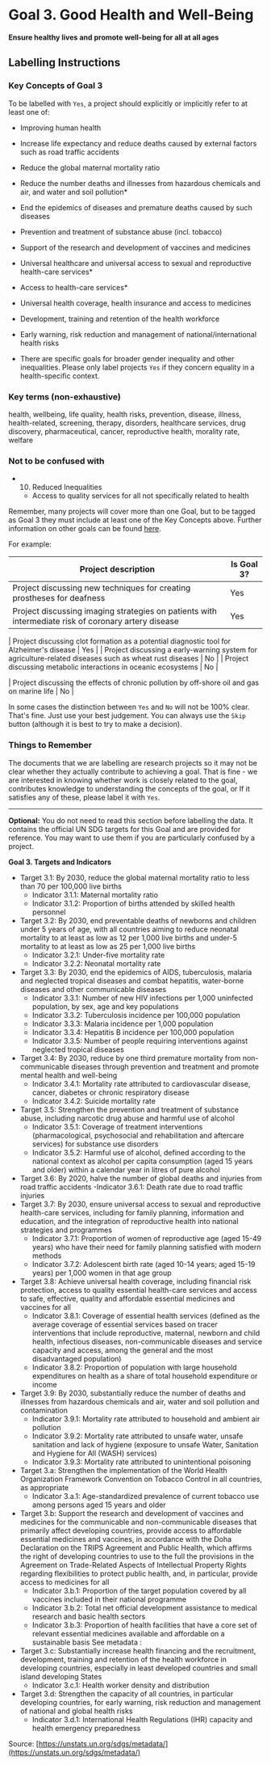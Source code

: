 # Goal 3. Good Health and Well-Being
**Ensure healthy lives and promote well-being for all at all ages**

## Labelling Instructions

### Key Concepts of Goal 3

To be labelled with `Yes`, a project should explicitly or implicitly refer to at least one of:

- Improving human health

- Increase life expectancy and reduce deaths caused by external factors such as road traffic accidents
- Reduce the global maternal mortality ratio
- Reduce the number deaths and illnesses from hazardous chemicals and air, and water and soil pollution*
- End the epidemics of diseases and premature deaths caused by such diseases
- Prevention and treatment of substance abuse (incl. tobacco)

- Support of the research and development of vaccines and medicines
- Universal healthcare and universal access to sexual and reproductive health-care services*
- Access to health-care services*
- Universal health coverage, health insurance and access to medicines
- Development, training and retention of the health workforce
- Early warning, risk reduction and management of national/international health risks

* There are specific goals for broader gender inequality and other inequalities. Please only label projects `Yes` if they concern equality in a health-specific context.


### Key terms (non-exhaustive)

health, wellbeing, life quality, health risks, prevention, disease, illness, health-related, screening, therapy, disorders, healthcare services, drug discovery, pharmaceutical, cancer, reproductive health, morality rate, welfare

### Not to be confused with

- 10. Reduced Inequalities
  - Access to quality services for all not specifically related to health

Remember, many projects will cover more than one Goal, but to be tagged as Goal 3 they must include at least one of the Key Concepts above. Further information on other goals can be found [here](https://unstats.un.org/sdgs/metadata/).

For example:

| Project description                                                                        | Is Goal 3? |
|--------------------------------------------------------------------------------------------|------------|
| Project discussing new techniques for creating prostheses for deafness                                     | Yes        |
| Project discussing imaging strategies on patients with intermediate risk of coronary artery disease                                    | Yes        |

| Project discussing clot formation as a potential diagnostic tool for Alzheimer's disease                                     | Yes        |
| Project discussing a early-warning system for agriculture-related diseases such as wheat rust diseases                                    | No         |
| Project discussing metabolic interactions in oceanic ecosystems                                    | No         |

| Project discussing the effects of chronic pollution by off-shore oil and gas on marine life                                    | No         |

In some cases the distinction between `Yes` and `No` will not be 100% clear. That's fine. Just use your best judgement. You can always use the `Skip` button (although it is best to try to make a decision).


### Things to Remember

The documents that we are labelling are research projects so it may not be clear whether they actually contribute to achieving a goal. That is fine - we are interested in knowing whether work is closely related to the goal, contributes knowledge to understanding the concepts of the goal, or If it satisfies any of these, please label it with `Yes`.


---

**Optional:** You do not need to read this section before labelling the data. It contains the official UN SDG targets for this Goal and are provided for reference. You may want to use them if you are particularly confused by a project.


**Goal 3. Targets and Indicators**

- Target 3.1: By 2030, reduce the global maternal mortality ratio to less than 70 per 100,000 live births
  - Indicator 3.1.1: Maternal mortality ratio
  - Indicator 3.1.2: Proportion of births attended by skilled health personnel
- Target 3.2: By 2030, end preventable deaths of newborns and children under 5 years of age, with all countries aiming to reduce neonatal mortality to at least as low as 12 per 1,000 live births and under-5 mortality to at least as low as 25 per 1,000 live births
  - Indicator 3.2.1: Under-five mortality rate
  - Indicator 3.2.2: Neonatal mortality rate
- Target 3.3: By 2030, end the epidemics of AIDS, tuberculosis, malaria and neglected tropical diseases and combat hepatitis, water-borne diseases and other communicable diseases
  - Indicator 3.3.1: Number of new HIV infections per 1,000 uninfected population, by sex, age and key populations
  - Indicator 3.3.2: Tuberculosis incidence per 100,000 population
  - Indicator 3.3.3: Malaria incidence per 1,000 population
  - Indicator 3.3.4: Hepatitis B incidence per 100,000 population
  - Indicator 3.3.5: Number of people requiring interventions against neglected tropical diseases
- Target 3.4: By 2030, reduce by one third premature mortality from non-communicable diseases through prevention and treatment and promote mental health and well-being
  - Indicator 3.4.1: Mortality rate attributed to cardiovascular disease, cancer, diabetes or chronic respiratory disease
  - Indicator 3.4.2: Suicide mortality rate
- Target 3.5: Strengthen the prevention and treatment of substance abuse, including narcotic drug abuse and harmful use of alcohol
  - Indicator 3.5.1: Coverage of treatment interventions (pharmacological, psychosocial and rehabilitation and aftercare services) for substance use disorders
  - Indicator 3.5.2: Harmful use of alcohol, defined according to the national context as alcohol per capita consumption (aged 15 years and older) within a calendar year in litres of pure alcohol
- Target 3.6: By 2020, halve the number of global deaths and injuries from road traffic accidents
   -Indicator 3.6.1: Death rate due to road traffic injuries
- Target 3.7: By 2030, ensure universal access to sexual and reproductive health-care services, including for family planning, information and education, and the integration of reproductive health into national strategies and programmes
  - Indicator 3.7.1: Proportion of women of reproductive age (aged 15-49 years) who have their need for family planning satisfied with modern methods
  - Indicator 3.7.2: Adolescent birth rate (aged 10-14 years; aged 15-19 years) per 1,000 women in that age group
- Target 3.8: Achieve universal health coverage, including financial risk protection, access to quality essential health-care services and access to safe, effective, quality and affordable essential medicines and vaccines for all
  - Indicator 3.8.1: Coverage of essential health services (defined as the average coverage of essential services based on tracer interventions that include reproductive, maternal, newborn and child health, infectious diseases, non-communicable diseases and service capacity and access, among the general and the most disadvantaged population)
  - Indicator 3.8.2: Proportion of population with large household expenditures on health as a share of total household expenditure or income
- Target 3.9: By 2030, substantially reduce the number of deaths and illnesses from hazardous chemicals and air, water and soil pollution and contamination
  - Indicator 3.9.1: Mortality rate attributed to household and ambient air pollution
  - Indicator 3.9.2: Mortality rate attributed to unsafe water, unsafe sanitation and lack of hygiene (exposure to unsafe Water, Sanitation and Hygiene for All (WASH) services)
  - Indicator 3.9.3: Mortality rate attributed to unintentional poisoning
- Target 3.a: Strengthen the implementation of the World Health Organization Framework Convention on Tobacco Control in all countries, as appropriate
  - Indicator 3.a.1: Age-standardized prevalence of current tobacco use among persons aged 15 years and older
- Target 3.b: Support the research and development of vaccines and medicines for the communicable and non-communicable diseases that primarily affect developing countries, provide access to affordable essential medicines and vaccines, in accordance with the Doha Declaration on the TRIPS Agreement and Public Health, which affirms the right of developing countries to use to the full the provisions in the Agreement on Trade-Related Aspects of Intellectual Property Rights regarding flexibilities to protect public health, and, in particular, provide access to medicines for all
  - Indicator 3.b.1: Proportion of the target population covered by all vaccines included in their national programme
  - Indicator 3.b.2: Total net official development assistance to medical research and basic health sectors
  - Indicator 3.b.3: Proportion of health facilities that have a core set of relevant essential medicines available and affordable on a sustainable basis
  See metadata :
- Target 3.c: Substantially increase health financing and the recruitment, development, training and retention of the health workforce in developing countries, especially in least developed countries and small island developing States
  - Indicator 3.c.1: Health worker density and distribution
- Target 3.d: Strengthen the capacity of all countries, in particular developing countries, for early warning, risk reduction and management of national and global health risks
  - Indicator 3.d.1: International Health Regulations (IHR) capacity and health emergency preparedness

Source: [https://unstats.un.org/sdgs/metadata/](https://unstats.un.org/sdgs/metadata/)
